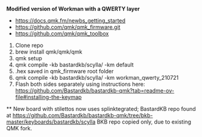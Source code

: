 **Modified version of Workman with a QWERTY layer**
* https://docs.qmk.fm/newbs_getting_started
* https://github.com/qmk/qmk_firmware.git
* https://github.com/qmk/qmk_toolbox

1. Clone repo
2. brew install qmk/qmk/qmk
3. qmk setup
4. qmk compile -kb bastardkb/scylla/ -km default
5. .hex saved in qmk_firmware root folder
6. qmk compile -kb bastardkb/scylla/ -km workman_qwerty_210721
7. Flash both sides separately using instructions here:
https://github.com/Bastardkb/bastardkb-qmk?tab=readme-ov-file#installing-the-keymap

** New board with stilettos now uses splinktegrated; BastardKB repo found at
https://github.com/Bastardkb/bastardkb-qmk/tree/bkb-master/keyboards/bastardkb/scylla
BKB repo copied only, due to existing QMK fork.
